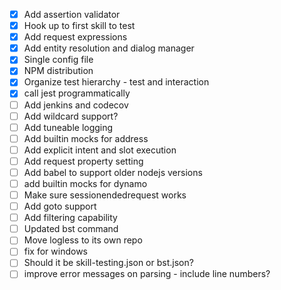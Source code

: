 - [X] Add assertion validator
- [X] Hook up to first skill to test
- [X] Add request expressions
- [X] Add entity resolution and dialog manager
- [X] Single config file
- [X] NPM distribution
- [X] Organize test hierarchy - test and interaction
- [X] call jest programmatically
- [ ] Add jenkins and codecov
- [ ] Add wildcard support?
- [ ] Add tuneable logging
- [ ] Add builtin mocks for address
- [ ] Add explicit intent and slot execution
- [ ] Add request property setting
- [ ] Add babel to support older nodejs versions
- [ ] add builtin mocks for dynamo
- [ ] Make sure sessionendedrequest works
- [ ] Add goto support
- [ ] Add filtering capability
- [ ] Updated bst command
- [ ] Move logless to its own repo
- [ ] fix for windows
- [ ] Should it be skill-testing.json or bst.json?
- [ ] improve error messages on parsing - include line numbers?
